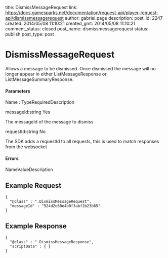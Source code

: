 title: DismissMessageRequest
link: https://docs.gamesparks.net/documentation/request-api/player-request-api/dismissmessagerequest
author: gabriel.page
description: 
post_id: 2247
created: 2014/05/08 11:10:21
created_gmt: 2014/05/08 11:10:21
comment_status: closed
post_name: dismissmessagerequest
status: publish
post_type: post

<!--Allows a message to be dismissed. Once dismissed the message will no longer appear in either ListMessageResponse or ListMessageSummaryResponse. -->

# DismissMessageRequest

Allows a message to be dismissed. Once dismissed the message will no longer appear in either ListMessageResponse or ListMessageSummaryResponse.

#### Parameters

Name : TypeRequiredDescription

messageId:string
Yes

The messageId of the message to dismiss

requestId:string
No

The SDK adds a requestId to all requests, this is used to match responses from the websocket

#### Errors

NameValueDescription   


## Example Request
    
    
    {
      "@class" : ".DismissMessageRequest",
      "messageId" : "524d2e60e4b0f3abf2b23b65"
    }

## Example Response
    
    
    {
      "@class" : ".DismissMessageResponse",
      "scriptData" : { }
    }